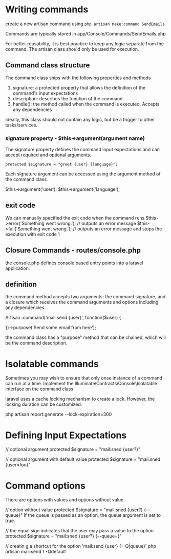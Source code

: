 # Writing commands

create a new artisan command using `php artisan make:command SendEmails`

Commands are typically stored in app/Console/Commands/SendEmails.php

For better reusability, it is best practice to keep any logic separate from the command. The artisan class should only be used for execution.

## Command class structure
The command class ships with the following properties and methods

1. signature: a protected property that allows the definition of the command's input expectations
2. description: describes the function of the command
3. handle(): the method called when the command is executed. Accepts any dependencies

Ideally, this class should not contain any logic, but be a trigger to other tasks/services.

### signature property - $this->argument(argument name)
The signature property defines the command input expectations and can accept required and optional arguments.

`protected $signature = "greet {user} {language}";`

Each signature argument can be accessed using the argument method of the command class.

$this->argument('user');
$this->argument('language');

## exit code
We can manually specified the exit code when the command runs
$this->error('Something went wrong.'); // outputs an error message
$this->fail('Something went wrong.'); // outputs an error message and stops the execution with exit code 1


## Closure Commands - routes/console.php

the console.php defines console based entry points into a laravel application.

## definition
the command method accepts two arguments: the command signature, and a closure which receives the command arguments and options including any dependencies.

Artisan::command('mail:send {user}', function($user) {

})->purpose('Send some email from here');

the command class has a "purpose" method that can be chained, which will be the command description.

# Isolatable commands

Sometimes you may wish to ensure that only onse instance of a command can run at a time. Implement the Illuminate\Contracts\Console\Isolatable interface on the command class

laravel uses a cache locking mechanism to create a lock. However, the locking duration can be customized.

php artisan report:generate --lock-expiration=300


# Defining Input Expectations

// optional argument
protected $signature = "mail:sned {user?}"

// optional argument with default value
protected $signature = "mail:sned {user=foo}"

# Command options
There are options with values and options without value.

// option without value
protected $signature = "mail:sned {user?} {--queue}"
If the queue is passed as an option, the queue argument is set to true.

// the equal sign indicates that the user may pass a value to the option
protected $signature = "mail:sned {user?} {--queue=}"

// creatin g a shortcut for the option
'mail:send {user} {--Q|queue}'
php artisan mail:send 1 -Qdefault
